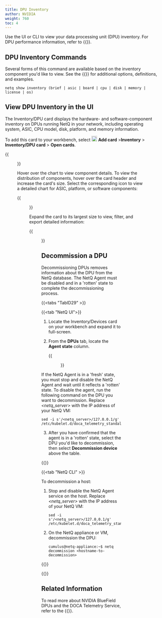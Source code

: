 ```yaml
---
title: DPU Inventory
author: NVIDIA
weight: 760
toc: 4
---
```


Use the UI or CLI to view your data processing unit (DPU) inventory. For DPU performance information, refer to {{<link title="DPUs" text="DPU Monitoring">}}.

## DPU Inventory Commands

Several forms of this command are available based on the inventory component you'd like to view. See the {{<link title="show/#netq-show-inventory" text="command line reference">}} for additional options, definitions, and examples.

```
netq show inventory (brief | asic | board | cpu | disk | memory | license | os)
```

## View DPU Inventory in the UI

The Inventory/DPU card displays the hardware- and software-component inventory on DPUs running NetQ in your network, including operating system, ASIC, CPU model, disk, platform, and memory information. 

To add this card to your workbench, select <img src="https://icons.cumulusnetworks.com/44-Entertainment-Events-Hobbies/02-Card-Games/card-game-diamond.svg" height="18" width="18"/> **Add card**&nbsp;<span aria-label="and then">></span>**Inventory**&nbsp;<span aria-label="and then">></span> **Inventory/DPU card**&nbsp;<span aria-label="and then">></span> **Open cards**.

{{<figure src="/images/netq/dpu-inventory-updated.png" alt="DPU inventory card with chart" width="200">}}

Hover over the chart to view component details. To view the distribution of components, hover over the card header and increase the card's size. Select the corresponding icon to view a detailed chart for ASIC, platform, or software components:

{{<figure src="/images/netq/dpu-inventory-l3-42.png" alt="medium DPU inventory card displaying component distribution" width="650">}}

Expand the card to its largest size to view, filter, and export detailed information: 

{{<figure src="/images/netq/dpu-inventory-l4-42.png" alt="fully expanded DPU inventory card displaying a table with data" width="1100">}}

## Decommission a DPU

Decommissioning DPUs removes information about the DPU from the NetQ database. The NetQ Agent must be disabled and in a 'rotten' state to complete the decommissioning process.

{{<tabs "TabID29" >}}

{{<tab "NetQ UI">}}

1. Locate the Inventory/Devices card on your workbench and expand it to full-screen.

2. From the **DPUs** tab, locate the **Agent state** column.

    {{<figure src="/images/netq/dpu-decom-fresh-470.png" alt="list of DPUs displaying a fresh agent" width="1200">}}

If the NetQ Agent is in a 'fresh' state, you must stop and disable the NetQ Agent and wait until it reflects a 'rotten' state. To disable the agent, run the following command on the DPU you want to decommission. Replace *<netq_server>* with the IP address of your NetQ VM:

```
sed -i s'/<netq_server>/127.0.0.1/g' /etc/kubelet.d/doca_telemetry_standalone.yaml
```
3. After you have confirmed that the agent is in a 'rotten' state, select the DPU you'd like to decommission, then select **Decommission device** above the table.

{{</tab>}}

{{<tab "NetQ CLI" >}}

To decommission a host:

1. Stop and disable the NetQ Agent service on the host. Replace *<netq_server>* with the IP address of your NetQ VM:

    ```
    sed -i s'/<netq_server>/127.0.0.1/g' /etc/kubelet.d/doca_telemetry_standalone.yaml
    ```

2. On the NetQ appliance or VM, decommission the DPU:

    ```
    cumulus@netq-appliance:~$ netq decommission <hostname-to-decommission>
    ```

{{</tab>}}

{{</tabs>}}

## Related Information

To read more about NVIDIA BlueField DPUs and the DOCA Telemetry Service, refer to the {{<exlink url="https://docs.nvidia.com/doca/sdk/doca-telemetry-service/index.html" text="DOCA SDK Documentation">}}.